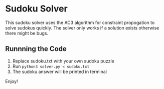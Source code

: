 # Sudoku Solver
This sudoku solver uses the AC3 algorithm for constraint propogation to solve sudokus quickly. The solver only works if a solution exists otherwise there might be bugs.

## Runnning the Code
1) Replace sudoku.txt with your own sudoku puzzle
2) Run ```python3 solver.py < sudoku.txt```
3) The sudoku answer will be printed in terminal

Enjoy!
